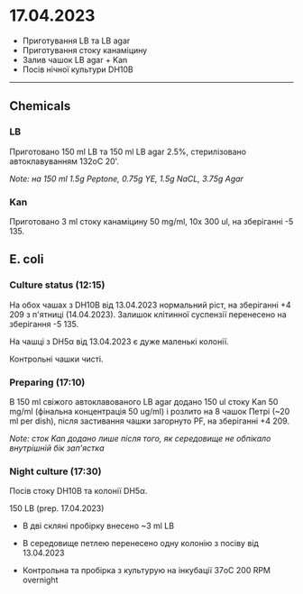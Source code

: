17.04.2023
==========

- Приготування LB та LB agar
- Приготування стоку канаміцину
- Залив чашок LB agar + Kan
- Посів нічної культури DH10B

---

## Chemicals
### LB
Приготовано 150 ml LB та 150 ml LB agar 2.5%, стерилізовано автоклавуванням 132oC 20'.

_Note: на 150 ml 1.5g Peptone, 0.75g YE, 1.5g NaCL, 3.75g Agar_

### Kan
Приготовано 3 ml стоку канаміцину 50 mg/ml, 10x 300 ul, на зберіганні -5 135.


## E. coli
### Culture status (12:15)

На обох чашах з DH10B від 13.04.2023 нормальний ріст, на зберіганні +4 209 з п'ятниці (14.04.2023). Залишок клітинної суспензії перенесено на зберігання -5 135.

На чашці з DH5α від 13.04.2023 є дуже маленькі колонії.

Контрольні чашки чисті.


### Preparing (17:10)
В 150 ml cвіжого автоклавованого LB agar додано 150 ul стоку Kan 50 mg/ml (фінальна концентрація 50 ug/ml) і розлито на 8 чашок Петрі (~20 ml per dish), після застивання чашки загорнуто PF, на зберіганні +4 209.

_Note: сток Kan додано лише після того, як середовище не обпікало внутрішній бік зап'ястка_


### Night culture (17:30) 
Посів стоку DH10B та колонії DH5α.

150 LB  (prep. 17.04.2023)

- В дві скляні пробірку внесено ~3 ml LB

- В середовище петлею перенесено одну колонію з посіву від 13.04.2023
- Контрольна та пробірка з культурую на інкубації 37oC 200 RPM overnight
